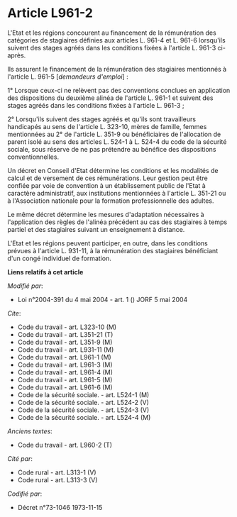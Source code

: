 # Article L961-2

L'Etat et les régions concourent au financement de la rémunération des catégories de stagiaires définies aux articles L.
961-4 et L. 961-6 lorsqu'ils suivent des stages agréés dans les conditions fixées à l'article L. 961-3 ci-après.

Ils assurent le financement de la rémunération des stagiaires mentionnés à l'article L. 961-5 [*demandeurs d'emploi*] :

1° Lorsque ceux-ci ne relèvent pas des conventions conclues en application des dispositions du deuxième alinéa de l'article
L. 961-1 et suivent des stages agréés dans les conditions fixées à l'article L. 961-3 ;

2° Lorsqu'ils suivent des stages agréés et qu'ils sont travailleurs handicapés au sens de l'article L. 323-10, mères de
famille, femmes mentionnées au 2° de l'article L. 351-9 ou bénéficiaires de l'allocation de parent isolé au sens des articles
L. 524-1 à L. 524-4 du code de la sécurité sociale, sous réserve de ne pas prétendre au bénéfice des dispositions
conventionnelles.

Un décret en Conseil d'Etat détermine les conditions et les modalités de calcul et de versement de ces rémunérations. Leur
gestion peut être confiée par voie de convention à un établissement public de l'Etat à caractère administratif, aux
institutions mentionnées à l'article L. 351-21 ou à l'Association nationale pour la formation professionnelle des adultes.

Le même décret détermine les mesures d'adaptation nécessaires à l'application des règles de l'alinéa précédent au cas des
stagiaires à temps partiel et des stagiaires suivant un enseignement à distance.

L'Etat et les régions peuvent participer, en outre, dans les conditions prévues à l'article L. 931-11, à la rémunération des
stagiaires bénéficiant d'un congé individuel de formation.

**Liens relatifs à cet article**

_Modifié par_:

  - Loi n°2004-391 du 4 mai 2004 - art. 1 () JORF 5 mai 2004

_Cite_:

  - Code du travail - art. L323-10 (M)
  - Code du travail - art. L351-21 (T)
  - Code du travail - art. L351-9 (M)
  - Code du travail - art. L931-11 (M)
  - Code du travail - art. L961-1 (M)
  - Code du travail - art. L961-3 (M)
  - Code du travail - art. L961-4 (M)
  - Code du travail - art. L961-5 (M)
  - Code du travail - art. L961-6 (M)
  - Code de la sécurité sociale. - art. L524-1 (M)
  - Code de la sécurité sociale. - art. L524-2 (V)
  - Code de la sécurité sociale. - art. L524-3 (V)
  - Code de la sécurité sociale. - art. L524-4 (M)

_Anciens textes_:

  - Code du travail - art. L960-2 (T)

_Cité par_:

  - Code rural - art. L313-1 (V)
  - Code rural - art. L313-3 (V)

_Codifié par_:

  - Décret n°73-1046 1973-11-15
